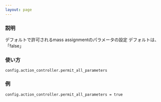 ```yaml
---
layout: page
---
```

### 説明
デフォルトで許可されるmass assignmentのパラメータの設定
デフォルトは、「false」

### 使い方
    config.action_controller.permit_all_parameters

### 例
    config.action_controller.permit_all_parameters = true